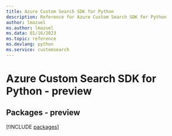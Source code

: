 ```yaml
---
title: Azure Custom Search SDK for Python
description: Reference for Azure Custom Search SDK for Python
author: lmazuel
ms.author: lmazuel
ms.data: 01/16/2023
ms.topic: reference
ms.devlang: python
ms.service: customsearch
---
```

# Azure Custom Search SDK for Python - preview
## Packages - preview
[!INCLUDE [packages](custom-search-index.md)]